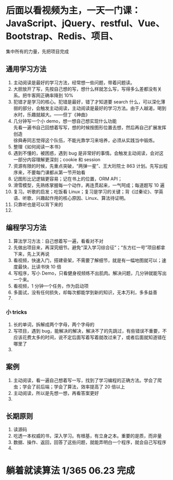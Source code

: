 
# 后面以看视频为主，一天一门课：JavaScript、jQuery、restful、Vue、Bootstrap、Redis、项目、
集中所有的力量，先把项目完成

## 通用学习方法
1. 主动阅读是最好的学习方法，经常想一些问题，带着问题读。
2. 大胆放开了写，先按自己想的写，想什么样就怎么写，写得多么差都没有关系。把牛客网正确率降到 10%  
3. 犯错才是学习的核心。犯错是最好，错了才知道要 search 什么，可以深化薄弱的部分，会触发主动阅读，主动阅读是最好的学习方法。由于人越渴，喝到水时，乐趣就越大。——但丁《神曲》
4. 几分钟写一个小 demo，想一想自己想实现什么功能  
先看一遍书自己回想着写写，想的时候按图形位置去想，然后再自己扩展发挥创造  
徐舜寿同志觉得这个队伍，不能光靠学习来培养，必须从实践当中锻炼。  
4. 整理《如何阅读一本书》
5. 遇到不懂的，被困惑，遇到 bug 是非常好的事情。会触发主动阅读，会对这一部分内容理解更深刻；cookie 和 session 
6. 资源有限的时候，先重点突破，“两弹一星”、王大珩院士 863 计划。先写出程序来，不要每门课都从第一节开始看
7. 记图形比记逻辑更容易；记在书上的位置，ORM API；
8. 滑雪模型，先熟练掌握每一个动作，再连贯起来，一气呵成；每道题写 10 遍    
9. 复习。听歌的启发；吃饭看 Linux；复习是学习的关键；背《过秦论》、学英语、听歌、兴趣起作用的核心原因、Linux、算法待证明。  
10. 只靠听也是可以背下来的  
11. 



## 编程学习方法
1. 算法学习方法：自己想着写一遍，看看对不对
2. 先做出项目来，再深究细节。避免“深入学习综合征”；“东方红一号”项目都拿下来，先上天再说
3. 看视频，快速入门，搭建骨架，不需要了解细节，就是有一幅地图就可以；速度最快，比读书快 10 倍
4. 写程序，写小 Demo，只看健身视频练不出肌肉。解决问题，几分钟就能写出一个来。
5. 看视频，1 分钟一个任务，作为启动项  
6. 多面试，没有任何损失，却每次都能学到新的知识，无本万利，多多益善  
7. 


### 小 tricks
1. 长的单词，拆解成两个字母，两个字母的  
2. 写项目，遇到 bug，能解决的解决，解决不了的先跳过，有些错误不重要，不应该花费太多的时间，说不定后面写着写着就改过来了，或者后面就知道错在哪里了  
3. 


## 案例  
1. 主动阅读，看一遍自己想着写一写，找到了学习编程的正确方法。学会了爬虫；学会了前后端；学会了算法，效率提高了 20 倍以上      
2. 主动阅读，所以是先想一想，再看答案更好  
3.  


## 长期原则  
1. 读源码
2. 吃透一本权威的书，深入学习。有根基，有立身之本。重要的是质，而非量
3. 数据、操作、返回，回答了这些问题，就能弄明白一个程序，就会自己写程序
4. 

# 躺着就读算法 1/365  06.23 完成  
